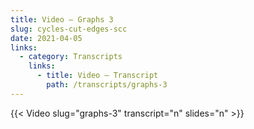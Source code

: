 ```yaml
---
title: Video — Graphs 3
slug: cycles-cut-edges-scc
date: 2021-04-05
links:
  - category: Transcripts
    links:
      - title: Video — Transcript
        path: /transcripts/graphs-3
---
```


{{< Video slug="graphs-3" transcript="n" slides="n" >}}
